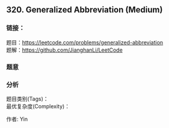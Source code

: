 ## 320. Generalized Abbreviation (Medium)

### **链接**：
题目：https://leetcode.com/problems/generalized-abbreviation  
题解：https://github.com/JianghanLi/LeetCode

### **题意**



### **分析**  
题目类别(Tags)：  
最优复杂度(Complexity)：  



作者: Yin
